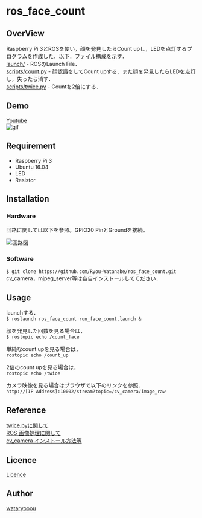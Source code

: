 # ros_face_count
## OverView
Raspberry Pi 3とROSを使い，顔を発見したらCount upし，LEDを点灯するプログラムを作成した．以下，ファイル構成を示す．  
[launch/](https://github.com/wataryooou/ros_face_count/tree/master/launch) - ROSのLaunch File．  
[scripts/count.py](https://github.com/wataryooou/ros_face_count/blob/master/scripts/count.py) - 顔認識をしてCount upする．また顔を発見したらLEDを点灯し，失ったら消す．  
[scripts/twice.py](https://github.com/wataryooou/ros_face_count/blob/master/scripts/twice.py) - Countを2倍にする．  

## Demo
[Youtube](https://youtu.be/OmNGXfXs4kM)  
![gif](https://github.com/wataryooou/ros_face_count/blob/images/ros_face.gif)

## Requirement
* Raspberry Pi 3
* Ubuntu 16.04
* LED
* Resistor

## Installation
### Hardware
回路に関しては以下を参照。GPIO20 PinとGroundを接続。

![回路図](https://github.com/wataryooou/ros_face_count/blob/images/ros_face_count1.png)

### Software
`$ git clone https://github.com/Ryou-Watanabe/ros_face_count.git`  
cv_camera，mjpeg_server等は各自インストールしてください．

## Usage
launchする．  
`$ roslaunch ros_face_count run_face_count.launch &`

顔を発見した回数を見る場合は，  
`$ rostopic echo /count_face`

単純なcount upを見る場合は，  
`rostopic echo /count_up`

2倍のcount upを見る場合は，  
`rostopic echo /twice`

カメラ映像を見る場合はブラウザで以下のリンクを参照．  
`http://[IP Address]:10002/stream?topic=/cv_camera/image_raw`

## Reference
[twice.pyに関して](https://lab.ueda.asia/?presenpress=ロボットシステム学2016第13回#/)  
[ROS 画像処理に関して](https://github.com/ryuichiueda/pimouse_vision_control)  
[cv_camera インストール方法等](https://lab.ueda.asia/?presenpress=ロボットシステム学2016第12回#/11)

## Licence
[Licence](https://github.com/wataryooou/ros_face_count/blob/master/LICENSE)

## Author
[wataryooou](https://github.com/wataryooou)
